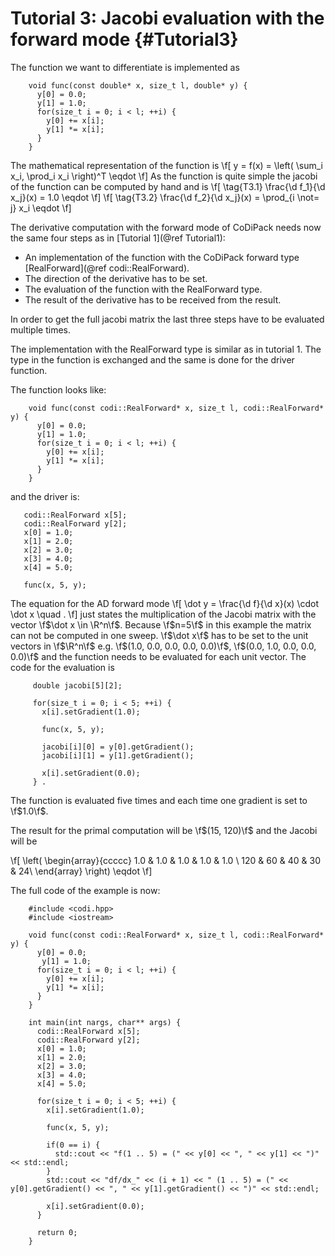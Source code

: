 Tutorial 3: Jacobi evaluation with the forward mode      {#Tutorial3}
============

The function we want to differentiate is implemented as
~~~~{.cpp}
    void func(const double* x, size_t l, double* y) {
      y[0] = 0.0;
      y[1] = 1.0;
      for(size_t i = 0; i < l; ++i) {
        y[0] += x[i];
        y[1] *= x[i];
      }
    }
~~~~

The mathematical representation of the function is
\f[
  y = f(x) = \left( \sum_i x_i, \prod_i x_i \right)^T \eqdot
\f]
As the function is quite simple the jacobi of the function can be computed by hand and is
\f[
  \tag{T3.1}
  \frac{\d f_1}{\d x_j}(x) = 1.0 \eqdot
\f]
\f[
  \tag{T3.2}
  \frac{\d f_2}{\d x_j}(x) = \prod_{i \not= j} x_i \eqdot
\f]

The derivative computation with the forward mode of CoDiPack needs now the same four steps as in [Tutorial 1](@ref Tutorial1):
  - An implementation of the function with the CoDiPack forward type [RealForward](@ref codi::RealForward).
  - The direction of the derivative has to be set.
  - The evaluation of the function with the RealForward type.
  - The result of the derivative has to be received from the result.

In order to get the full jacobi matrix the last three steps have to be evaluated multiple times.

The implementation with the RealForward type is similar as in tutorial 1.
The type in the function is exchanged and the same is done for the driver function.

The function looks like:
~~~~{.cpp}
    void func(const codi::RealForward* x, size_t l, codi::RealForward* y) {
      y[0] = 0.0;
      y[1] = 1.0;
      for(size_t i = 0; i < l; ++i) {
        y[0] += x[i];
        y[1] *= x[i];
      }
    }
~~~~

and the driver is:
~~~~{.cpp}
   codi::RealForward x[5];
   codi::RealForward y[2];
   x[0] = 1.0;
   x[1] = 2.0;
   x[2] = 3.0;
   x[3] = 4.0;
   x[4] = 5.0;

   func(x, 5, y);
~~~~

The equation for the AD forward mode
\f[
  \dot y = \frac{\d f}{\d x}(x) \cdot \dot x \quad .
\f]
just states the multiplication of the Jacobi matrix with the vector \f$\dot x \in \R^n\f$.
Because \f$n=5\f$ in this example the matrix can not be computed in one sweep.
\f$\dot x\f$ has to be set to the unit vectors in \f$\R^n\f$ e.g. \f$(1.0, 0.0, 0.0, 0.0, 0.0)\f$, \f$(0.0, 1.0, 0.0, 0.0, 0.0)\f$ and
the function needs to be evaluated for each unit vector.
The code for the evaluation is

~~~~{.cpp}
     double jacobi[5][2];

     for(size_t i = 0; i < 5; ++i) {
       x[i].setGradient(1.0);

       func(x, 5, y);

       jacobi[i][0] = y[0].getGradient();
       jacobi[i][1] = y[1].getGradient();

       x[i].setGradient(0.0);
     } .
~~~~
The function is evaluated five times and each time one gradient is set to \f$1.0\f$.

The result for the primal computation will be \f$(15, 120)\f$ and the Jacobi will be

\f[
  \left( \begin{array}{ccccc}
  1.0 & 1.0 & 1.0 & 1.0 & 1.0 \\
  120 & 60 & 40 & 30 & 24\\
  \end{array} \right) \eqdot
\f]

The full code of the example is now:
~~~~{.cpp}
    #include <codi.hpp>
    #include <iostream>

    void func(const codi::RealForward* x, size_t l, codi::RealForward* y) {
      y[0] = 0.0;
       y[1] = 1.0;
      for(size_t i = 0; i < l; ++i) {
        y[0] += x[i];
        y[1] *= x[i];
      }
    }

    int main(int nargs, char** args) {
      codi::RealForward x[5];
      codi::RealForward y[2];
      x[0] = 1.0;
      x[1] = 2.0;
      x[2] = 3.0;
      x[3] = 4.0;
      x[4] = 5.0;

      for(size_t i = 0; i < 5; ++i) {
        x[i].setGradient(1.0);

        func(x, 5, y);

        if(0 == i) {
          std::cout << "f(1 .. 5) = (" << y[0] << ", " << y[1] << ")" << std::endl;
        }
        std::cout << "df/dx_" << (i + 1) << " (1 .. 5) = (" << y[0].getGradient() << ", " << y[1].getGradient() << ")" << std::endl;

        x[i].setGradient(0.0);
      }

      return 0;
    }
~~~~
